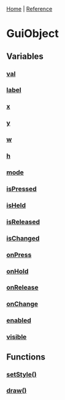 [Home](../README.md) | [Reference](REFERENCE.md)

# GuiObject
## Variables
### [val]()
### [label]()
### [x]()
### [y]()
### [w]()
### [h]()
### [mode]()
### [isPressed]()
### [isHeld]()
### [isReleased]()
### [isChanged]()
### [onPress]()
### [onHold]()
### [onRelease]()
### [onChange]()
### [enabled]()
### [visible]()

## Functions
### [setStyle()]()
### [draw()]()